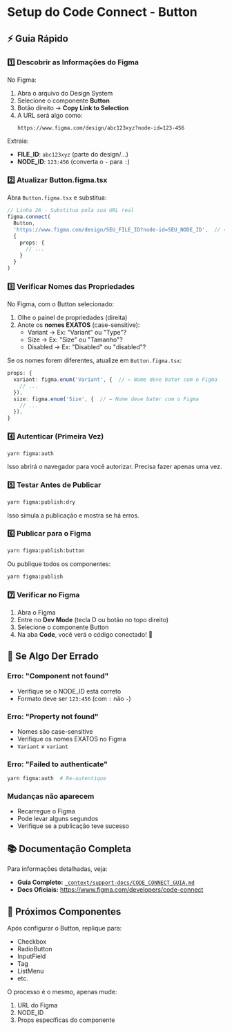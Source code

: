 # Setup do Code Connect - Button

## ⚡️ Guia Rápido

### 1️⃣ Descobrir as Informações do Figma

No Figma:
1. Abra o arquivo do Design System
2. Selecione o componente **Button**
3. Botão direito → **Copy Link to Selection**
4. A URL será algo como:
   ```
   https://www.figma.com/design/abc123xyz?node-id=123-456
   ```

Extraia:
- **FILE_ID**: `abc123xyz` (parte do design/...)
- **NODE_ID**: `123:456` (converta o `-` para `:`)

### 2️⃣ Atualizar Button.figma.tsx

Abra `Button.figma.tsx` e substitua:

```typescript
// Linha 26 - Substitua pela sua URL real
figma.connect(
  Button,
  'https://www.figma.com/design/SEU_FILE_ID?node-id=SEU_NODE_ID',  // ← Atualize aqui
  {
    props: {
      // ...
    }
  }
)
```

### 3️⃣ Verificar Nomes das Propriedades

No Figma, com o Button selecionado:
1. Olhe o painel de propriedades (direita)
2. Anote os **nomes EXATOS** (case-sensitive):
   - Variant → Ex: "Variant" ou "Type"?
   - Size → Ex: "Size" ou "Tamanho"?
   - Disabled → Ex: "Disabled" ou "disabled"?

Se os nomes forem diferentes, atualize em `Button.figma.tsx`:

```typescript
props: {
  variant: figma.enum('Variant', {  // ← Nome deve bater com o Figma
    // ...
  }),
  size: figma.enum('Size', {  // ← Nome deve bater com o Figma
    // ...
  }),
}
```

### 4️⃣ Autenticar (Primeira Vez)

```bash
yarn figma:auth
```

Isso abrirá o navegador para você autorizar. Precisa fazer apenas uma vez.

### 5️⃣ Testar Antes de Publicar

```bash
yarn figma:publish:dry
```

Isso simula a publicação e mostra se há erros.

### 6️⃣ Publicar para o Figma

```bash
yarn figma:publish:button
```

Ou publique todos os componentes:
```bash
yarn figma:publish
```

### 7️⃣ Verificar no Figma

1. Abra o Figma
2. Entre no **Dev Mode** (tecla D ou botão no topo direito)
3. Selecione o componente Button
4. Na aba **Code**, você verá o código conectado! 🎉

## 🐛 Se Algo Der Errado

### Erro: "Component not found"
- Verifique se o NODE_ID está correto
- Formato deve ser `123:456` (com `:` não `-`)

### Erro: "Property not found"
- Nomes são case-sensitive
- Verifique os nomes EXATOS no Figma
- `Variant` ≠ `variant`

### Erro: "Failed to authenticate"
```bash
yarn figma:auth  # Re-autentique
```

### Mudanças não aparecem
- Recarregue o Figma
- Pode levar alguns segundos
- Verifique se a publicação teve sucesso

## 📚 Documentação Completa

Para informações detalhadas, veja:
- **Guia Completo:** [`_context/support-docs/CODE_CONNECT_GUIA.md`](../../_context/support-docs/CODE_CONNECT_GUIA.md)
- **Docs Oficiais:** https://www.figma.com/developers/code-connect

## 🔄 Próximos Componentes

Após configurar o Button, replique para:
- Checkbox
- RadioButton  
- InputField
- Tag
- ListMenu
- etc.

O processo é o mesmo, apenas mude:
1. URL do Figma
2. NODE_ID
3. Props específicas do componente

